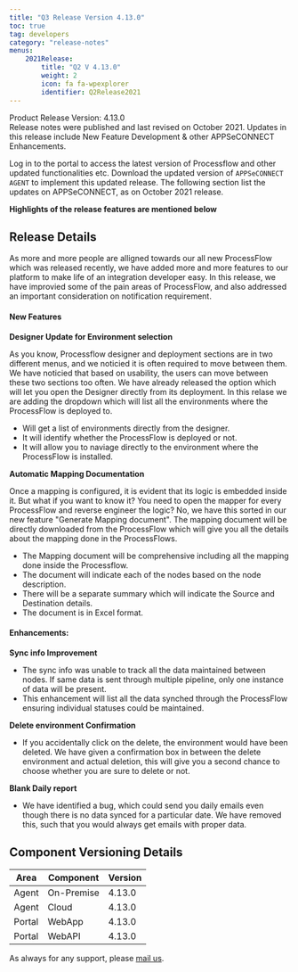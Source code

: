 ```yaml
---
title: "Q3 Release Version 4.13.0"
toc: true
tag: developers
category: "release-notes"
menus: 
    2021Release:
        title: "Q2 V 4.13.0"
        weight: 2
        icon: fa fa-wpexplorer
        identifier: Q2Release2021
---
```

Product Release Version: 4.13.0       
Release notes were published and last revised on October 2021. 
Updates in this release include New Feature Development & other APPSeCONNECT Enhancements.  

Log in to the portal to access the latest version of Processflow and other updated functionalities etc. 
Download the updated version of `APPSeCONNECT AGENT` to implement this updated release. The following section list the updates on APPSeCONNECT, 
as on October 2021 release.

**Highlights of the release features are mentioned below**

## Release Details 

As more and more people are alligned towards our all new ProcessFlow which was released recently, we have added more and more features to our platform to make life of an integration developer easy.
In this release, we have improvied some of the pain areas of ProcessFlow, and also addressed an important consideration on notification requirement.
    

#### New Features  

**Designer Update for Environment selection**  

As you know, Processflow designer and deployment sections are in two different menus, and we noticied it is often required to move between them. We have noticied that based on usability, the users can move between these two sections too often. 
We have already released the option which will let you open the Designer directly from its deployment. In this relase we are adding the dropdown which will list all the environments where the ProcessFlow is deployed to. 

- Will get a list of environments directly from the designer.
- It will identify whether the ProcessFlow is deployed or not.
- It will allow you to naviage directly to the environment where the ProcessFlow is installed.  

**Automatic Mapping Documentation**

Once a mapping is configured, it is evident that its logic is embedded inside it. But what if you want to know it? You need to open the mapper for every ProcessFlow and reverse engineer the logic? No, we have this sorted
in our new feature "Generate Mapping document". The mapping document will be directly downloaded from the ProcessFlow which will give you all the details about the mapping done 
in the ProcessFlows. 

 - The Mapping document will be comprehensive including all the mapping done inside the Processflow. 
 - The document will indicate each of the nodes based on the node description.
 - There will be a separate summary which will indicate the Source and Destination details. 
 - The document is in Excel format.


#### Enhancements:

**Sync info Improvement**

- The sync info was unable to track all the data maintained between nodes. If same data is sent through multiple pipeline, only one instance of data will be present. 
- This enhancement will list all the data synched through the ProcessFlow ensuring individual statuses could be maintained. 


**Delete environment Confirmation**

- If you accidentally click on the delete, the environment would have been deleted. We have given a confirmation box in between the delete environment and actual deletion, this will give you a second chance to choose whether you are sure to delete or not. 

**Blank Daily report**

- We have identified a bug, which could send you daily emails even though there is no data synced for a particular date. We have removed this, such that you would always get emails with proper data. 


## Component Versioning Details  

|Area|Component|Version|
|---|---|----|
|Agent|On-Premise|4.13.0|
|Agent|Cloud|4.13.0|
|Portal|WebApp|4.13.0|
|Portal|WebAPI|4.13.0|

As always for any support, please [mail us](support@appseconnect.com).
